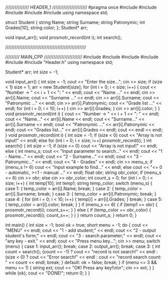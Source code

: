 ///////////////  HEADER_1  //////////////////////
#pragma once
#include <iostream>
#include <iomanip>
#include <cmath>
#include <string>
#include <vector>
using namespace std;

struct Student
{
    string Name;
    string Surname;
    string Patronymic;
    int Grades[10];
    string color;
};
Student* arr;

void input_arr();
void prosmotr_record(int i);
int search();

///////////////////////////////////////////////////






/////////     MAIN_CPP     ////////////////////////
#include <iostream>
#include <iomanip>
#include <cmath>
#include <string>
#include <vector>
#include "Header.h"
using namespace std;

Student* arr;
int size = -1;


void input_arr()
{
    int size = -1;
    cout << "Enter the size...";
    cin >> size;
    if (size < 1) size = 1;
    arr = new Student[size];
    for (int i = 0; i < size; i++)
    {
        cout << "Number -> " << i + 1 << ": " << endl;
        cout << "Name ..." << endl;
        cin >> arr[i].Name;
        cout << "Surname ..." << endl;
        cin >> arr[i].Surname;
        cout << "Patronymic ..." << endl;
        cin >> arr[i].Patronymic;
        cout << "Grade list ..." << endl;
        for (int i = 0; i < 10; i++) {
            cin >> arr[i].Grades;
        }
        cin >> arr[i].color;
    }
}
void prosmotr_record(int i)
{
    cout << "Number -> " << i + 1 << ": " << endl;
    cout << "Name..." << arr[i].Name << endl;
    cout << "Surname..." << arr[i].Surname << endl;
    cout << "Patronymic ..." << arr[i].Patronymic << endl;
    cout << "Grades list..." << arr[i].Grades << endl;
    cout << endl << endl;
}
void prosmotr_record(int i)
{
    int size = -1;
    if (size < 0) cout << "Array is not input!" << endl; else
        for (int i = 0; i < size; i++) prosmotr_record(i);
}
int search()
{
    int size = -1;
    if (size <= 0) cout << "Array is not input!" << endl; else
    {
        int menu_s;
        cout << "Input parameter to search..." << endl;
        cout << "1 - Name..." << endl;
        cout << "2 - Surname..." << endl;
        cout << "3 - Patronymic..." << endl;
        cout << "4 - Grades" << endl;
        cin >> menu_s;
        if (menu_s != 6)
            cout << "Input example to find..." << endl; else
            cout << "<= 0 - automatic, >=1 - manual ..." << endl;
        float obr;
        string obr_color;
        if (menu_s <= 6)  cin >> obr;
        else      cin >> obr_color;
        int count_s = 0;
        for (int i = 0; i < size; i++)
        {
            int temp[10];
            int temp1;
            string temp_color;
            switch (menu_s)
            {
            case 1: {
                temp_color = arr[i].Name;
                break; }
            case 2: {
                temp_color = arr[i].Surname;
                break; }
            case 3: {
                temp_color = arr[i].Patronymic;
                break; }
            case 4: {
                for (int i = 0; i < 10; i++)
                {
                    temp[i] = arr[i].Grades;
                }
                break; }
            case 5: {
                temp_color = arr[i].color;
                break; }
            }
            if (menu_s <= 6)
            {
                if (temp1 == obr) {
                    prosmotr_record(i);
                    count_s++;
                }
            }
            else {
                if (temp_color == obr_color)
                {
                    prosmotr_record(i);
                    count_s++;
                }
            }
        }
        return count_s;
    }
    return 0;
}

int main()
{
    int size = -1;
    bool ok = true;
    short menu = -1;
    do
    {
        cout << "MENU" << endl;
        cout << "1 - add student;" << endl;
        cout << "2 - output student`s form;" << endl;
        cout << "3 - search parameter;" << endl;
        cout << "any key - exit." << endl;
        cout << "Press menu key...";
        cin >> menu;
        switch (menu)
        {
        case 1:
            input_arr();
            break;
        case 2:
            output_arr();
            break;
        case 3:
        {
            int count = search();
            (count == -1) ? cout << "record is not search!" << endl :
                (size < 0) ? cout << "Error search!" << endl : cout << "record search count: " << count << endl;
            break;
        }
        default:
            ok = false;
            break;
        }
        if (menu <= 3 && menu >= 1) {
            string ext;
            cout << "OK! Press any key!\n\n";
            cin >> ext;
        }
    } while (ok);
    cout << "DONE!";
    return 0;
}
}
